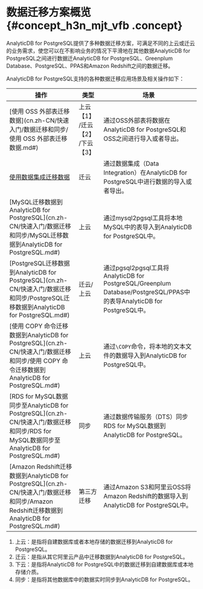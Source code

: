 # 数据迁移方案概览 {#concept_h3n_mjt_vfb .concept}

AnalyticDB for PostgreSQL提供了多种数据迁移方案，可满足不同的上云或迁云的业务需求，使您可以在不影响业务的情况下平滑地在其他数据AnalyticDB for PostgreSQL之间进行数据迁AnalyticDB for PostgreSQL、Greenplum Database、PostgreSQL、PPAS和Amazon Redshift之间的数据迁移。

AnalyticDB for PostgreSQL支持的各种数据迁移应用场景及相关操作如下：

|操作|类型|场景|
|--|--|--|
|[使用 OSS 外部表迁移数据](cn.zh-CN/快速入门/数据迁移和同步/使用 OSS 外部表迁移数据.md#)|上云 【1】 /迁云 【2】 /下云 【3】 |通过OSS外部表将数据在AnalyticDB for PostgreSQL和OSS之间进行导入或者导出。|
|[使用数据集成迁移数据](cn.zh-CN/快速入门/数据迁移和同步/使用数据集成迁移数据.md#)|迁云|通过数据集成（Data Integration）在AnalyticDB for PostgreSQL中进行数据的导入或者导出。|
|[MySQL迁移数据到AnalyticDB for PostgreSQL](cn.zh-CN/快速入门/数据迁移和同步/MySQL迁移数据到AnalyticDB for PostgreSQL.md#)|上云|通过mysql2pgsql工具将本地MySQL中的表导入到AnalyticDB for PostgreSQL中。|
|[PostgreSQL迁移数据到AnalyticDB for PostgreSQL](cn.zh-CN/快速入门/数据迁移和同步/PostgreSQL迁移数据到AnalyticDB for PostgreSQL.md#)|迁云/上云|通过pgsql2pgsql工具将AnalyticDB for PostgreSQL/Greenplum Database/PostgreSQL/PPAS中的表导AnalyticDB for PostgreSQL中。|
|[使用 COPY 命令迁移数据到AnalyticDB for PostgreSQL](cn.zh-CN/快速入门/数据迁移和同步/使用 COPY 命令迁移数据到AnalyticDB for PostgreSQL.md#)|上云|通过`\COPY`命令，将本地的文本文件的数据导入到AnalyticDB for PostgreSQL中。|
|[RDS for MySQL数据同步至AnalyticDB for PostgreSQL](cn.zh-CN/快速入门/数据迁移和同步/RDS for MySQL数据同步至AnalyticDB for PostgreSQL.md#)|同步|通过数据传输服务（DTS）同步RDS for MySQL数据到AnalyticDB for PostgreSQL。|
|[Amazon Redshift迁移数据到AnalyticDB for PostgreSQL](cn.zh-CN/快速入门/数据迁移和同步/Amazon Redshift迁移数据到AnalyticDB for PostgreSQL.md#)|第三方迁移|通过Amazon S3和阿里云OSS将Amazon Redshift的数据导入到AnalyticDB for PostgreSQL中。|

1.  上云：是指将自建数据库或者本地存储的数据迁移到AnalyticDB for PostgreSQL。
2.  迁云：是指从其它阿里云产品中迁移数据到AnalyticDB for PostgreSQL。
3.  下云：是指将AnalyticDB for PostgreSQL中的数据迁移到自建数据库或本地存储介质。
4.  同步：是指将其他数据库中的数据实时同步到AnalyticDB for PostgreSQL。

